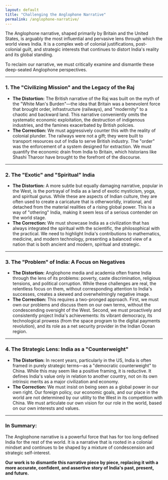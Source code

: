 ```yaml
---
layout: default
title: "Challenging the Anglophone Narrative"
permalink: /anglophone-narrative/
---
```


The Anglophone narrative, shaped primarily by Britain and the United States, is arguably the most influential and pervasive lens through which the world views India. It is a complex web of colonial justifications, post-colonial guilt, and strategic interests that continues to distort India's reality and its global standing.

To reclaim our narrative, we must critically examine and dismantle these deep-seated Anglophone perspectives.

---

### 1. The "Civilizing Mission" and the Legacy of the Raj

*   **The Distortion:** The British narrative of the Raj was built on the myth of the "White Man's Burden"—the idea that Britain was a benevolent force that brought order, infrastructure (railways), and "modernity" to a chaotic and backward land. This narrative conveniently omits the systematic economic exploitation, the destruction of indigenous industries, and the famines exacerbated by British policies.
*   **The Correction:** We must aggressively counter this with the reality of colonial plunder. The railways were not a gift; they were built to transport resources out of India to serve British industry. The "order" was the enforcement of a system designed for extraction. We must quantify the economic drain from India to Britain, which historians like Shashi Tharoor have brought to the forefront of the discourse.

---

### 2. The "Exotic" and "Spiritual" India

*   **The Distortion:** A more subtle but equally damaging narrative, popular in the West, is the portrayal of India as a land of exotic mysticism, yoga, and spiritual gurus. While these are aspects of Indian culture, they are often used to create a caricature that is otherworldly, irrational, and detached from the material realities of a rising global power. This is a way of "othering" India, making it seem less of a serious contender on the world stage.
*   **The Correction:** We must showcase India as a civilization that has always integrated the spiritual with the scientific, the philosophical with the practical. We need to highlight India's contributions to mathematics, medicine, and modern technology, presenting a balanced view of a nation that is both ancient and modern, spiritual and strategic.

---

### 3. The "Problem" of India: A Focus on Negatives

*   **The Distortion:** Anglophone media and academia often frame India through the lens of its problems: poverty, caste discrimination, religious tensions, and political corruption. While these challenges are real, the relentless focus on them, without corresponding attention to India's successes, creates a skewed and overwhelmingly negative image.
*   **The Correction:** This requires a two-pronged approach. First, we must own our problems and discuss them on our own terms, without the condescending oversight of the West. Second, we must proactively and consistently project India's achievements: its vibrant democracy, its technological prowess (from the space program to the digital payments revolution), and its role as a net security provider in the Indian Ocean region.

---

### 4. The Strategic Lens: India as a "Counterweight"

*   **The Distortion:** In recent years, particularly in the US, India is often framed in purely strategic terms—as a "democratic counterweight" to China. While this may seem like a positive framing, it is reductive. It defines India's value only in relation to another country, not on its own intrinsic merits as a major civilization and economy.
*   **The Correction:** We must insist on being seen as a global power in our own right. Our foreign policy, our economic goals, and our place in the world are not determined by our utility to the West in its competition with China. We must articulate our own vision for our role in the world, based on our own interests and values.

---

### In Summary:

The Anglophone narrative is a powerful force that has for too long defined India for the rest of the world. It is a narrative that is rooted in a colonial mindset and continues to be shaped by a mixture of condescension and strategic self-interest.

**Our work is to dismantle this narrative piece by piece, replacing it with a more accurate, confident, and assertive story of India's past, present, and future.**
